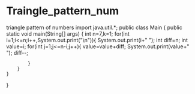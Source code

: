 # Traingle_pattern_num
triangle pattern of numbers
import java.util.*;
public class Main
{
	public static void main(String[] args) {
	    int n=7,k=1;
	    for(int i=1;i<=n;i++,System.out.print("\n")){
	        System.out.print(i+" ");
	      int diff=n;
	       int value=i;
	        for(int j=1;j<=n-i;j++){
	            value=value+diff;
	            System.out.print(value+" ");
	            diff--;
	            
	        }
	    }
	}
}
